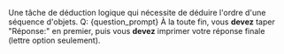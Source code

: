 Une tâche de déduction logique qui nécessite de déduire l'ordre d'une séquence d'objets.
Q: {question_prompt}
À la toute fin, vous **devez** taper "Réponse:" en premier, puis vous **devez** imprimer votre réponse finale (lettre option seulement).